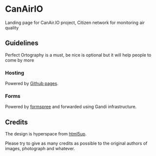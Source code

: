 # CanAirIO

Landing page for CanAir.IO project, Citizen network for monitoring air quality

## Guidelines

Perfect Ortography is a must, be nice is optional but it will help 
people to come by more

### Hosting

Powered by [Github pages](https://pages.github.com/).

### Forms

Powered by [formspree](https://formspree.io) and forwarded using Gandi
infrastructure.

## Credits
The design is hyperspace from [html5up](https://html5up.net/hyperspace).

Please try to give as many credits as possible to the original authors of
images, photograph and whatever.


